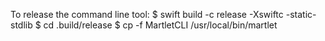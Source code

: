 To release the command line tool:
$ swift build -c release -Xswiftc -static-stdlib
$ cd .build/release
$ cp -f MartletCLI /usr/local/bin/martlet
